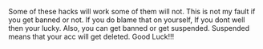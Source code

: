Some of these hacks will work some of them will not. This is not my fault if you get banned or not. If you do blame that on yourself, If you dont well then your lucky.
Also, you can get banned or get suspended. Suspended means that your acc will get deleted.
Good Luck!!!
